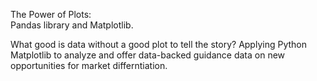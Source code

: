 The Power of Plots:  
Pandas library and Matplotlib.

What good is data without a good plot to tell the story?
Applying Python Matplotlib to analyze and offer data-backed guidance data on new opportunities for market differntiation.

